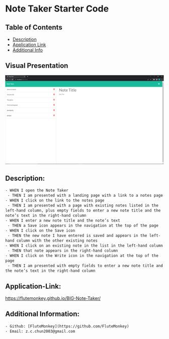 # Note Taker Starter Code

  ## Table of Contents 
  - [Description](#description)
  - [Application Link](#Application-Link)
  - [Additional Info](#Additional-Information)

  ## Visual Presentation
  ![Note taker app](./develop/public/assets/images/note_taker.png)
  
  ## Description:

    - WHEN I open the Note Taker
     - THEN I am presented with a landing page with a link to a notes page
    - WHEN I click on the link to the notes page
     - THEN I am presented with a page with existing notes listed in the left-hand column, plus empty fields to enter a new note title and the note’s text in the right-hand column
    - WHEN I enter a new note title and the note’s text
     - THEN a Save icon appears in the navigation at the top of the page
    - WHEN I click on the Save icon
     - THEN the new note I have entered is saved and appears in the left-hand column with the other existing notes
    - WHEN I click on an existing note in the list in the left-hand column
     - THEN that note appears in the right-hand column
    - WHEN I click on the Write icon in the navigation at the top of the page
     - THEN I am presented with empty fields to enter a new note title and the note’s text in the right-hand column

  ## Application-Link:
  https://flutemonkey.github.io/BIG-Note-Taker/
  
  ## Additional Information:
    - Github: [FluteMonkey](https://github.com/FluteMonkey)
    - Email: z.c.chun2003@gmail.com 